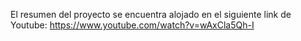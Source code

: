El resumen del proyecto se encuentra alojado en el siguiente link de Youtube: https://www.youtube.com/watch?v=wAxCla5Qh-I
